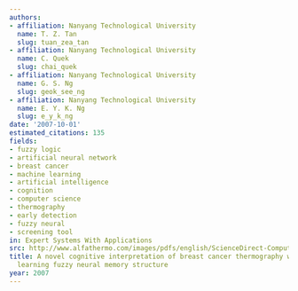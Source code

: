 ```yaml
---
authors:
- affiliation: Nanyang Technological University
  name: T. Z. Tan
  slug: tuan_zea_tan
- affiliation: Nanyang Technological University
  name: C. Quek
  slug: chai_quek
- affiliation: Nanyang Technological University
  name: G. S. Ng
  slug: geok_see_ng
- affiliation: Nanyang Technological University
  name: E. Y. K. Ng
  slug: e_y_k_ng
date: '2007-10-01'
estimated_citations: 135
fields:
- fuzzy logic
- artificial neural network
- breast cancer
- machine learning
- artificial intelligence
- cognition
- computer science
- thermography
- early detection
- fuzzy neural
- screening tool
in: Expert Systems With Applications
src: http://www.alfathermo.com/images/pdfs/english/ScienceDirect-Computer-Aided-Breast-Thermography.pdf
title: A novel cognitive interpretation of breast cancer thermography with complementary
  learning fuzzy neural memory structure
year: 2007
---
```

